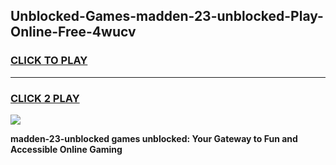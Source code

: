 
## Unblocked-Games-madden-23-unblocked-Play-Online-Free-4wucv
<h3>
<a href="https://premium76.site?title=madden-23-unblocked&ref=26A">CLICK TO PLAY</a></h3>
<hr>

<h3>
<a href="https://premium76.site?title=madden-23-unblocked&ref=26A">CLICK 2 PLAY</a>
  
</h3>

<a href="https://premium76.site?title=madden-23-unblocked&ref=26A"><img src="https://clearcache.store/games.png"></a>


**madden-23-unblocked games unblocked: Your Gateway to Fun and Accessible Online Gaming**
